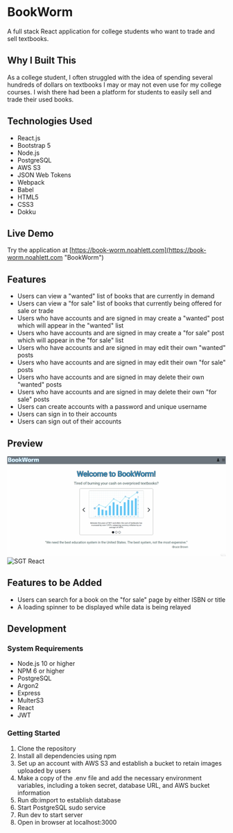 # BookWorm

A full stack React application for college students who want to trade and sell textbooks.

## Why I Built This

As a college student, I often struggled with the idea of spending several hundreds of dollars on textbooks I may or may not even use for my college courses. I wish there had been a platform for students to easily sell and trade their used books.

## Technologies Used

- React.js
- Bootstrap 5
- Node.js
- PostgreSQL
- AWS S3
- JSON Web Tokens
- Webpack
- Babel
- HTML5
- CSS3
- Dokku

## Live Demo

Try the application at [https://book-worm.noahlett.com](https://book-worm.noahlett.com "BookWorm")

## Features

- Users can view a "wanted" list of books that are currently in demand
- Users can view a "for sale" list of books that currently being offered for sale or trade
- Users who have accounts and are signed in may create a "wanted" post which will appear in the "wanted" list
- Users who have accounts and are signed in may create a "for sale" post which will appear in the "for sale" list
- Users who have accounts and are signed in may edit their own "wanted" posts
- Users who have accounts and are signed in may edit their own "for sale" posts
- Users who have accounts and are signed in may delete their own "wanted" posts
- Users who have accounts and are signed in may delete their own "for sale" posts
- Users can create accounts with a password and unique username
- Users can sign in to their accounts
- Users can sign out of their accounts

## Preview

![SGT React](assets/sign-in.gif)
![SGT React](assets/create-sale-post.gif)

## Features to be Added

- Users can search for a book on the "for sale" page by either ISBN or title
- A loading spinner to be displayed while data is being relayed

## Development

### System Requirements

- Node.js 10 or higher
- NPM 6 or higher
- PostgreSQL
- Argon2
- Express
- MulterS3
- React
- JWT

### Getting Started

1. Clone the repository
2. Install all dependencies using npm
3. Set up an account with AWS S3 and establish a bucket to retain images uploaded by users
4. Make a copy of the .env file and add the necessary environment variables, including a token secret, database URL, and AWS bucket information
5. Run db:import to establish database
6. Start PostgreSQL sudo service
7. Run dev to start server
8. Open in browser at localhost:3000
